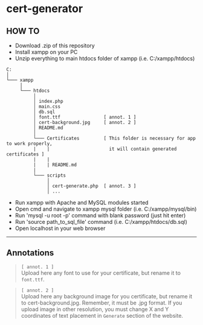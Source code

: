 # cert-generator

## HOW TO

- Download .zip of this repository
- Install xampp on your PC
- Unzip everything to main htdocs folder of xampp (i.e. C:/xampp/htdocs)
```
C:
│
└─── xampp
     │  
     └─── htdocs
          │   
          │ index.php
          │ main.css
          │ db.sql
          │ font.ttf                [ annot. 1 ]
          │ cert-background.jpg     [ annot. 2 ]
          │ README.md
          │
          └─── Certificates         [ This folder is necessary for app to work properly,
          |    |                      it will contain generated certificates ]
          |    |
          |    | README.md
          |
          └─── scripts
               │
               │ cert-generate.php  [ annot. 3 ]
               │ ...
```
- Run xampp with Apache and MySQL modules started
- Open cmd and navigate to xampp mysql folder (i.e. C:/xampp/mysql/bin)
- Run 'mysql -u root -p' command with blank password (just hit enter)
- Run 'source path_to_sql_file' command (i.e. C:/xampp/htdocs/db.sql)
- Open localhost in your web browser
---
## Annotations

> `[ annot. 1 ]`\
> Upload here any font to use for your certificate, but rename it to `font.ttf`.

> `[ annot. 2 ]`\
> Upload here any background image for you certificate, but rename it to cert-background.jpg. Remember, it must be .jpg format. If you upload image in other resolution, you must change X and Y coordinates of text placement in `Generate` section of the website.